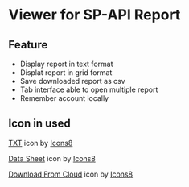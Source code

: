 # Viewer for SP-API Report

## Feature
- Display report in text format
- Displat report in grid format
- Save downloaded report as csv
- Tab interface able to open multiple report
- Remember account locally


## Icon in used

<a target="_blank" href="https://icons8.com/icon/102179/txt">TXT</a> icon by <a target="_blank" href="https://icons8.com">Icons8</a>

<a target="_blank" href="https://icons8.com/icon/115173/data-sheet">Data Sheet</a> icon by <a target="_blank" href="https://icons8.com">Icons8</a>

<a target="_blank" href="https://icons8.com/icon/103215/download-from-cloud">Download From Cloud</a> icon by <a target="_blank" href="https://icons8.com">Icons8</a>

